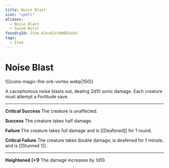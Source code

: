 ```yaml
---
title: Noise Blast
icon: "spell"
aliases:
  - Noise Blast
  - Sound Burst
foundryId: Item.0Jox6ZcVQWB5OvbS
tags:
  - Item
---
```


# Noise Blast
![[icons-magic-fire-orb-vortex.webp|150]]

A cacophonous noise blasts out, dealing 2d10 sonic damage. Each creature must attempt a Fortitude save.

* * *

**Critical Success** The creature is unaffected.

**Success** The creature takes half damage.

**Failure** The creature takes full damage and is [[Deafened]] for 1 round.

**Critical Failure** The creature takes double damage, is deafened for 1 minute, and is [[Stunned 1]].

* * *

**Heightened (+1)** The damage increases by 1d10.
